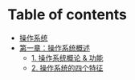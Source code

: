 # Table of contents

* [操作系统](README.md)
* [第一章：操作系统概述](untitled-1/README.md)
  * [1. 操作系统概论 & 功能](untitled-1/1.-cao-zuo-xi-tong-gai-lun-gong-neng.md)
  * [2. 操作系统的四个特征](untitled-1/2.-cao-zuo-xi-tong-de-si-ge-te-zheng.md)

